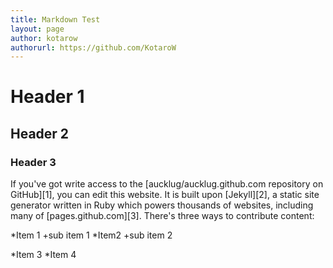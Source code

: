 ```yaml
---
title: Markdown Test
layout: page
author: kotarow
authorurl: https://github.com/KotaroW
---
```

# Header 1
## Header 2
### Header 3
If you've got write access to the [aucklug/aucklug.github.com repository on GitHub][1], you can edit this website. It is built upon [Jekyll][2], a 
static site generator written in Ruby which powers thousands of websites, including many of [pages.github.com][3]. There's three ways to contribute content:

*Item 1
+sub item 1
*Item2
+sub item 2

*Item 3
*Item 4
